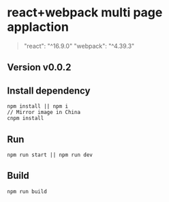 # react+webpack multi page applaction
> "react": "^16.9.0" "webpack": "^4.39.3"

## Version v0.0.2

## Install dependency
```
npm install || npm i
// Mirror image in China
cnpm install
```
## Run
```
npm run start || npm run dev
```
## Build
```
npm run build
```